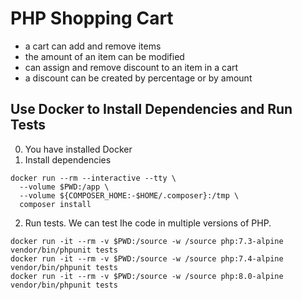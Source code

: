 # PHP Shopping Cart
- a cart can add and remove items
- the amount of an item can be modified
- can assign and remove discount to an item in a cart
- a discount can be created by percentage or by amount

## Use Docker to Install Dependencies and Run Tests
0. You have installed Docker
1. Install dependencies
```
docker run --rm --interactive --tty \
  --volume $PWD:/app \
  --volume ${COMPOSER_HOME:-$HOME/.composer}:/tmp \
  composer install
```
2. Run tests. We can test Ihe code in multiple versions of PHP.
```
docker run -it --rm -v $PWD:/source -w /source php:7.3-alpine vendor/bin/phpunit tests
docker run -it --rm -v $PWD:/source -w /source php:7.4-alpine vendor/bin/phpunit tests
docker run -it --rm -v $PWD:/source -w /source php:8.0-alpine vendor/bin/phpunit tests
```
